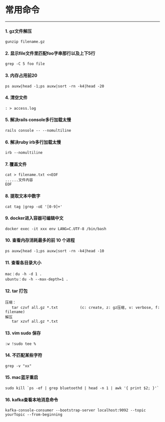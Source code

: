# 常用命令
---

#### 1. gz文件解压
```
gunzip filename.gz
```

#### 2. 显示file文件里匹配foo字串那行以及上下5行
```
grep -C 5 foo file
```

#### 3. 内存占用前20
```
ps auxw|head -1;ps auxw|sort -rn -k4|head -20
```

#### 4. 清空文件
```
: > access.log
```

#### 5. 解决rails console多行加载太慢
```
rails console -- --nomultiline
```

#### 6. 解决ruby irb多行加载太慢
```
irb --nomultiline
```

#### 7. 覆盖文件
```
cat > filename.txt <<EOF
......文件内容
EOF
```

#### 8. 提取文本中数字
```
cat tag |grep -oE '[0-9]+'
```

#### 9. docker进入容器可编辑中文
```
docker exec -it xxx env LANG=C.UTF-8 /bin/bash
```

#### 10. 查看内存消耗最多的前 10 个进程
```
ps auxw|head -1;ps auxw|sort -rn -k4|head -10  
```

#### 11. 查看各目录大小
```
mac：du -h -d 1 .
ubuntu：du -h --max-depth=1 .
```

#### 12. tar 打包
```
压缩：
   tar czvf all.gz *.txt          (c: create, z: gz压缩, v: verbose, f: filename)
解压
   tar xzvf all.gz *.txt
```

#### 13. vim sudo 保存
```
:w !sudo tee %
```
#### 14. 不匹配某些字符
```
grep -v "xx"
```

#### 15. mac蓝牙重启
```
sudo kill `ps -ef | grep bluetoothd | head -n 1 | awk '{ print $2; }'`
```

#### 16. kafka查看本地消息命令
```
kafka-console-consumer --bootstrap-server localhost:9092 --topic yourTopic --from-beginning
```
